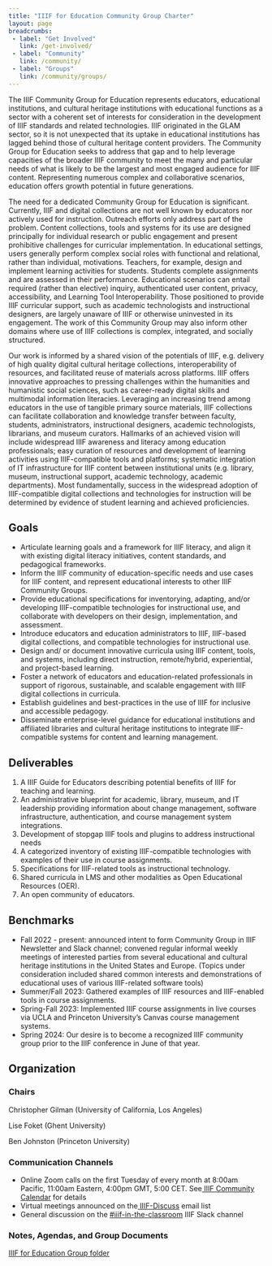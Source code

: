```yaml
---
title: "IIIF for Education Community Group Charter"
layout: page
breadcrumbs:
 - label: "Get Involved"
   link: /get-involved/
 - label: "Community"
   link: /community/
 - label: "Groups"
   link: /community/groups/
---
```


The IIIF Community Group for Education represents educators, educational institutions, and cultural heritage institutions with educational functions as a sector with a coherent set of interests for consideration in the development of IIIF standards and related technologies. IIIF originated in the GLAM sector, so it is not unexpected that its uptake in educational institutions has lagged behind those of cultural heritage content providers. The Community Group for Education seeks to address that gap and to help leverage capacities of the broader IIIF community to meet the many and particular needs of what is likely to be the largest and most engaged audience for IIIF content. Representing numerous complex and collaborative scenarios, education offers growth potential in future generations. 

The need for a dedicated Community Group for Education is significant. Currently, IIIF and digital collections are not well known by educators nor actively used for instruction. Outreach efforts only address part of the problem. Content collections, tools and systems for its use are designed principally for individual research or public engagement and present prohibitive challenges for curricular implementation. In educational settings, users generally perform complex social roles with functional and relational, rather than individual, motivations. Teachers, for example, design and implement learning activities for students. Students complete assignments and are assessed in their performance. Educational scenarios can entail required (rather than elective) inquiry, authenticated user content, privacy, accessibility, and Learning Tool Interoperability. Those positioned to provide IIIF curricular support, such as academic technologists and instructional designers, are largely unaware of IIIF or otherwise uninvested in its engagement. The work of this Community Group may also inform other domains where use of IIIF collections is complex, integrated, and socially structured.

Our work is informed by a shared vision of the potentials of IIIF, e.g. delivery of high quality digital cultural heritage collections, interoperability of resources, and facilitated reuse of materials across platforms. IIIF offers innovative approaches to pressing challenges within the humanities and humanistic social sciences, such as career-ready digital skills and multimodal information literacies. Leveraging an increasing trend among educators in the use of tangible primary source materials, IIIF collections can facilitate collaboration and knowledge transfer between faculty, students, administrators, instructional designers, academic technologists, librarians, and museum curators. Hallmarks of an achieved vision will include widespread IIIF awareness and literacy among education professionals; easy curation of resources and development of learning activities using IIIF-compatible tools and platforms; systematic integration of IT infrastructure for IIIF content between institutional units (e.g. library, museum, instructional support, academic technology, academic departments). Most fundamentally, success in the widespread adoption of IIIF-compatible digital collections and technologies for instruction will be determined by evidence of student learning and achieved proficiencies.


## Goals

* Articulate learning goals and a framework for IIIF literacy, and align it with existing digital literacy initiatives, content standards, and pedagogical frameworks.
* Inform the IIIF community of education-specific needs and use cases for IIIF content, and represent educational interests to other IIIF Community Groups.
* Provide educational specifications for inventorying, adapting, and/or developing IIIF-compatible technologies for instructional use, and collaborate with developers on their design, implementation, and assessment.
* Introduce educators and education administrators to IIIF, IIIF-based digital collections, and compatible technologies for instructional use.
* Design and/ or document innovative curricula using IIIF content, tools, and systems, including direct instruction, remote/hybrid, experiential, and project-based learning.
* Foster a network of educators and education-related professionals in support of rigorous, sustainable, and scalable engagement with IIIF digital collections in curricula.
* Establish guidelines and best-practices in the use of IIIF for inclusive and accessible pedagogy.
* Disseminate enterprise-level guidance for educational institutions and affiliated libraries and cultural heritage institutions to integrate IIIF-compatible systems for content and learning management.


## Deliverables

1. A IIIF Guide for Educators describing potential benefits of IIIF for teaching and learning.
2. An administrative blueprint for academic, library, museum, and IT leadership providing information about change management, software infrastructure, authentication, and course management system integrations. 
3. Development of stopgap IIIF tools and plugins to address instructional needs
4. A categorized inventory of existing IIIF-compatible technologies with examples of their use in course assignments.
5. Specifications for IIIF-related tools as instructional technology.
6. Shared curricula in LMS and other modalities as Open Educational Resources (OER).
7. An open community of educators.


## Benchmarks

* Fall 2022 - present: announced intent to form Community Group in IIIF Newsletter and Slack channel; convened regular informal weekly meetings of interested parties from several educational and cultural heritage institutions in the United States and Europe. (Topics under consideration included shared common interests and demonstrations of educational uses of various IIIF-related software tools)
* Summer/Fall 2023: Gathered examples of IIIF resources and IIIF-enabled tools in course assignments. 
* Spring-Fall 2023: Implemented IIIF course assignments in live courses via UCLA and Princeton University’s Canvas course management systems. 
* Spring 2024: Our desire is to become a recognized IIIF community group prior to the IIIF conference in June of that year.



## Organization


### Chairs

Christopher Gilman (University of California, Los Angeles)

Lise Foket (Ghent University)

Ben Johnston (Princeton University)


### Communication Channels

* Online Zoom calls on the first Tuesday of every month at 8:00am Pacific, 11:00am Eastern, 4:00pm GMT, 5:00 CET. See[ IIIF Community Calendar](https://iiif.io/community/groups/) for details
* Virtual meetings announced on the[ IIIF-Discuss](https://groups.google.com/forum/#!forum/iiif-discuss) email list
* General discussion on the [#iiif-in-the-classroom](http://bit.ly/iiif-slack) IIIF Slack channel


### Notes, Agendas, and Group Documents

[IIIF for Education Group folder](https://drive.google.com/drive/folders/1Pw019eMGLEEadM-8o9ChvneEETOSSS_e)

